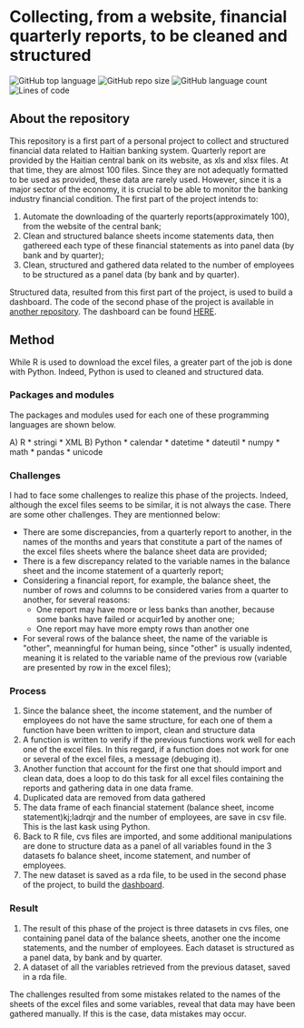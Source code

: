# Collecting, from a website, financial quarterly reports, to be cleaned and structured 

![GitHub top language](https://img.shields.io/github/languages/top/raulincadet/BanksHT?style=plastic)
![GitHub repo size](https://img.shields.io/github/repo-size/raulincadet/BanksHT?color=green)
![GitHub language count](https://img.shields.io/github/languages/count/raulincadet/BanksHT?style=plastic)
![Lines of code](https://img.shields.io/tokei/lines/github/raulincadet/BanksHT?color=orange&style=plastic)

## About the repository
This repository is a first part of a personal project to collect and structured financial data related to Haitian banking system. Quarterly report are provided by the Haitian central bank on its website, as xls and xlsx files. At that time, they are almost 100 files. Since they are not adequatly formatted to be used as provided, these data are rarely used. However, since it is a major sector of the economy, it is crucial to be able to monitor the banking industry financial condition. The first part of the project intends to:
1) Automate the downloading of the quarterly reports(approximately 100), from the website of the central bank;
2) Clean and structured balance sheets income statements data, then gathereed each type of these financial statements as into panel data (by bank and by quarter);
3) Clean, structured and gathered data related to the number of employees to be structured as a panel data (by bank and by quarter).

Structured data, resulted from this first part of the project, is used to build a dashboard. The code of the second phase of the project is available in [another repository](https://github.com/raulincadet/BanksHT_dashboard). The dashboard can be found [HERE](https://cours.shinyapps.io/BanksHT_dashboard/).

## Method
While R is used to download the excel files, a greater part of the job is done with Python. Indeed, Python is used to cleaned and structured data. 

### Packages and modules
The packages and modules used for each one of these programming languages are shown below.

A) R
    * stringi
    * XML
B) Python
    * calendar
    * datetime
    * dateutil
    * numpy
    * math
    * pandas
    * unicode
    
### Challenges
I had to face some challenges to realize this phase of the projects. Indeed, although the excel files seems to be similar, it is not always the case. There are some other challenges. They are mentionned below:
  * There are some discrepancies, from a quarterly report to another, in the names of the months and years that constitute a part of the names of the excel files sheets where the balance sheet data are provided;
  * There is a few discrepancy related to the variable names in the balance sheet and the income statement of a quarterly report;
  * Considering a financial report, for example, the balance sheet, the number of rows and columns to be considered varies from a quarter to another, for several reasons: 
      * One report may have more or less banks than another, because some banks have failed or acquir1ed by another one;
      * One report may have more empty rows than another one  
  * For several rows of the balance sheet, the name of the variable is "other", meanningful for human being, since "other" is usually indented, meaning it is related to the variable name of the previous row (variable are presented by row in the excel files);

### Process
1) Since the balance sheet, the income statement, and the number of employees do not have the same structure, for each one of them a function have been written to import, clean and structure data
2) A function is written to verify if the previous functions work well for each one of the excel files. In this regard, if a function does not work for one or several of the excel files, a message (debuging it). 
3) Another function that account for the first one that should import and clean data, does a loop to do this task for all excel files containing the reports and gathering data in one data frame.
4) Duplicated data are removed from data gathered
5) The data frame of each financial statement (balance sheet, income statement)kj;ladrqjr and the number of employees, are save in csv file. This is the last kask using Python.
6) Back to R file, cvs files are imported, and some additional manipulations are done to structure data as a panel of all variables found in the 3 datasets fo balance sheet, income statement, and number of employees.
7) The new dataset is saved as a rda file, to be used in the second phase of the project, to build the [dashboard](https://cours.shinyapps.io/BanksHT_dashboard/).

### Result
1) The result of this phase of the project is three datasets in cvs files, one containing panel data of the balance sheets, another one the income statements, and the number of employees. Each dataset is structured as a panel data, by bank and by quarter.
2) A dataset of all the variables retrieved from the previous dataset, saved in a rda file.

The challenges resulted from some mistakes related to the names of the sheets of the excel files and some variables, reveal that data may have been gathered manually. If this is the case, data mistakes may occur.
